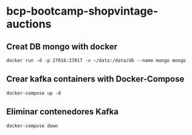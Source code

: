# bcp-bootcamp-shopvintage-auctions

## Creat DB mongo with docker
`docker run -d -p 27016:27017 -v ~/data:/data/db --name mongo mongo`

## Crear kafka containers with Docker-Compose
`docker-compose up -d`

## Eliminar contenedores Kafka
`docker-compose down`
